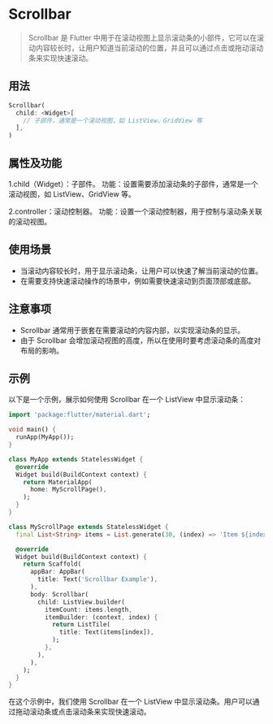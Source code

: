 # Scrollbar

> Scrollbar 是 Flutter 中用于在滚动视图上显示滚动条的小部件，它可以在滚动内容较长时，让用户知道当前滚动的位置，并且可以通过点击或拖动滚动条来实现快速滚动。

## 用法

```dart
Scrollbar(
  child: <Widget>[
    // 子部件，通常是一个滚动视图，如 ListView、GridView 等
  ],
)
```

## 属性及功能

1.child（Widget）：子部件。
功能：设置需要添加滚动条的子部件，通常是一个滚动视图，如 ListView、GridView 等。

2.controller：滚动控制器。
功能：设置一个滚动控制器，用于控制与滚动条关联的滚动视图。

## 使用场景

- 当滚动内容较长时，用于显示滚动条，让用户可以快速了解当前滚动的位置。
- 在需要支持快速滚动操作的场景中，例如需要快速滚动到页面顶部或底部。

## 注意事项

- Scrollbar 通常用于嵌套在需要滚动的内容内部，以实现滚动条的显示。
- 由于 Scrollbar 会增加滚动视图的高度，所以在使用时要考虑滚动条的高度对布局的影响。

## 示例

以下是一个示例，展示如何使用 Scrollbar 在一个 ListView 中显示滚动条：

```dart
import 'package:flutter/material.dart';

void main() {
  runApp(MyApp());
}

class MyApp extends StatelessWidget {
  @override
  Widget build(BuildContext context) {
    return MaterialApp(
      home: MyScrollPage(),
    );
  }
}

class MyScrollPage extends StatelessWidget {
  final List<String> items = List.generate(30, (index) => 'Item ${index + 1}');

  @override
  Widget build(BuildContext context) {
    return Scaffold(
      appBar: AppBar(
        title: Text('Scrollbar Example'),
      ),
      body: Scrollbar(
        child: ListView.builder(
          itemCount: items.length,
          itemBuilder: (context, index) {
            return ListTile(
              title: Text(items[index]),
            );
          },
        ),
      ),
    );
  }
}
```

在这个示例中，我们使用 Scrollbar 在一个 ListView 中显示滚动条。用户可以通过拖动滚动条或点击滚动条来实现快速滚动。

